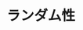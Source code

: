 # ランダム性

<!--

- Every consensus commit a new random value is generated.
- Beginning of an epoch, validators create a global random value.
- One value is used to derive unique random value per transaction.
- Pseudo-random generator from a seed that is created once per epoch.

Qs:

- How does it work with consensus / parallel execution / fast path? works like a Clock
- Does it lose its unpredictability closer to the end of the epoch. no
- What is the UID of the Random object? 0x8
- 0x8 - Random - 8 is a lucky number
- Do we protect &mut access to 0x8

---

- RandomInner is updated.
- Every consensus commit the value inside is updated

---

- Developers call `new_generator` and pass in the global random object.
- ...which creates the RandomGenerator from the global seed with a fresh object ID.
- The RandomGenerator uses unknown unpredictable random bytes + fresh object UID from a transaction.

- then they use `generate_bytes` or `generate_u64` or any other integer. Or a value in a range.
- random shuffle of a vector.

Notes: pretty dope utility!

---

- 8 ball is a random number generator.


Difficulties:

- If you know the seed, then you can predict the random number.
- Random should not be used in a public function - predictable.
- Random failure is more expensive than a success scenario.
    - one way out is to first calculate randomness and then do a separate expensive operation.
    - they can set a limit to gas for failure scenarios, so the failure never happens.
    -

> `public entry` -> `entry` call
> there is a PTB attack on the Random object.

 -->
